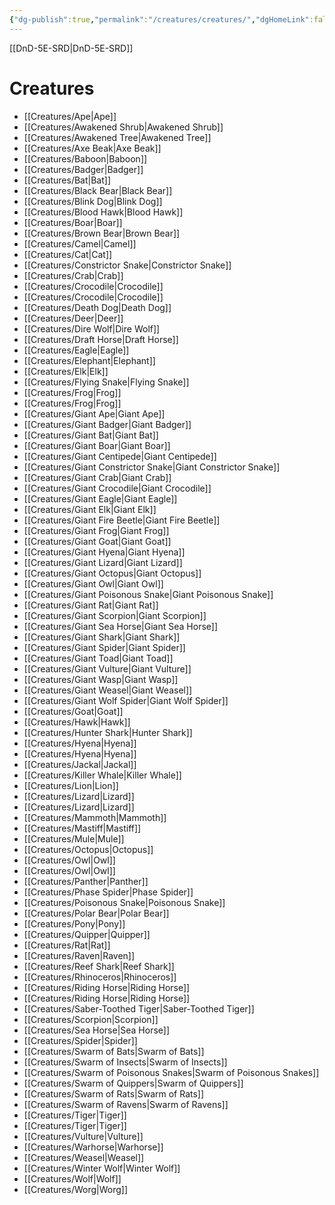 ```yaml
---
{"dg-publish":true,"permalink":"/creatures/creatures/","dgHomeLink":false,"dgPassFrontmatter":true}
---
```


[[DnD-5E-SRD|DnD-5E-SRD]]
# Creatures
- [[Creatures/Ape|Ape]]
- [[Creatures/Awakened Shrub|Awakened Shrub]]
- [[Creatures/Awakened Tree|Awakened Tree]]
- [[Creatures/Axe Beak|Axe Beak]]
- [[Creatures/Baboon|Baboon]]
- [[Creatures/Badger|Badger]]
- [[Creatures/Bat|Bat]]
- [[Creatures/Black Bear|Black Bear]]
- [[Creatures/Blink Dog|Blink Dog]]
- [[Creatures/Blood Hawk|Blood Hawk]]
- [[Creatures/Boar|Boar]]
- [[Creatures/Brown Bear|Brown Bear]]
- [[Creatures/Camel|Camel]]
- [[Creatures/Cat|Cat]]
- [[Creatures/Constrictor Snake|Constrictor Snake]]
- [[Creatures/Crab|Crab]]
- [[Creatures/Crocodile|Crocodile]]
- [[Creatures/Crocodile|Crocodile]]
- [[Creatures/Death Dog|Death Dog]]
- [[Creatures/Deer|Deer]]
- [[Creatures/Dire Wolf|Dire Wolf]]
- [[Creatures/Draft Horse|Draft Horse]]
- [[Creatures/Eagle|Eagle]]
- [[Creatures/Elephant|Elephant]]
- [[Creatures/Elk|Elk]]
- [[Creatures/Flying Snake|Flying Snake]]
- [[Creatures/Frog|Frog]]
- [[Creatures/Frog|Frog]]
- [[Creatures/Giant Ape|Giant Ape]]
- [[Creatures/Giant Badger|Giant Badger]]
- [[Creatures/Giant Bat|Giant Bat]]
- [[Creatures/Giant Boar|Giant Boar]]
- [[Creatures/Giant Centipede|Giant Centipede]]
- [[Creatures/Giant Constrictor Snake|Giant Constrictor Snake]]
- [[Creatures/Giant Crab|Giant Crab]]
- [[Creatures/Giant Crocodile|Giant Crocodile]]
- [[Creatures/Giant Eagle|Giant Eagle]]
- [[Creatures/Giant Elk|Giant Elk]]
- [[Creatures/Giant Fire Beetle|Giant Fire Beetle]]
- [[Creatures/Giant Frog|Giant Frog]]
- [[Creatures/Giant Goat|Giant Goat]]
- [[Creatures/Giant Hyena|Giant Hyena]]
- [[Creatures/Giant Lizard|Giant Lizard]]
- [[Creatures/Giant Octopus|Giant Octopus]]
- [[Creatures/Giant Owl|Giant Owl]]
- [[Creatures/Giant Poisonous Snake|Giant Poisonous Snake]]
- [[Creatures/Giant Rat|Giant Rat]]
- [[Creatures/Giant Scorpion|Giant Scorpion]]
- [[Creatures/Giant Sea Horse|Giant Sea Horse]]
- [[Creatures/Giant Shark|Giant Shark]]
- [[Creatures/Giant Spider|Giant Spider]]
- [[Creatures/Giant Toad|Giant Toad]]
- [[Creatures/Giant Vulture|Giant Vulture]]
- [[Creatures/Giant Wasp|Giant Wasp]]
- [[Creatures/Giant Weasel|Giant Weasel]]
- [[Creatures/Giant Wolf Spider|Giant Wolf Spider]]
- [[Creatures/Goat|Goat]]
- [[Creatures/Hawk|Hawk]]
- [[Creatures/Hunter Shark|Hunter Shark]]
- [[Creatures/Hyena|Hyena]]
- [[Creatures/Hyena|Hyena]]
- [[Creatures/Jackal|Jackal]]
- [[Creatures/Killer Whale|Killer Whale]]
- [[Creatures/Lion|Lion]]
- [[Creatures/Lizard|Lizard]]
- [[Creatures/Lizard|Lizard]]
- [[Creatures/Mammoth|Mammoth]]
- [[Creatures/Mastiff|Mastiff]]
- [[Creatures/Mule|Mule]]
- [[Creatures/Octopus|Octopus]]
- [[Creatures/Owl|Owl]]
- [[Creatures/Owl|Owl]]
- [[Creatures/Panther|Panther]]
- [[Creatures/Phase Spider|Phase Spider]]
- [[Creatures/Poisonous Snake|Poisonous Snake]]
- [[Creatures/Polar Bear|Polar Bear]]
- [[Creatures/Pony|Pony]]
- [[Creatures/Quipper|Quipper]]
- [[Creatures/Rat|Rat]]
- [[Creatures/Raven|Raven]]
- [[Creatures/Reef Shark|Reef Shark]]
- [[Creatures/Rhinoceros|Rhinoceros]]
- [[Creatures/Riding Horse|Riding Horse]]
- [[Creatures/Riding Horse|Riding Horse]]
- [[Creatures/Saber-Toothed Tiger|Saber-Toothed Tiger]]
- [[Creatures/Scorpion|Scorpion]]
- [[Creatures/Sea Horse|Sea Horse]]
- [[Creatures/Spider|Spider]]
- [[Creatures/Swarm of Bats|Swarm of Bats]]
- [[Creatures/Swarm of Insects|Swarm of Insects]]
- [[Creatures/Swarm of Poisonous Snakes|Swarm of Poisonous Snakes]]
- [[Creatures/Swarm of Quippers|Swarm of Quippers]]
- [[Creatures/Swarm of Rats|Swarm of Rats]]
- [[Creatures/Swarm of Ravens|Swarm of Ravens]]
- [[Creatures/Tiger|Tiger]]
- [[Creatures/Tiger|Tiger]]
- [[Creatures/Vulture|Vulture]]
- [[Creatures/Warhorse|Warhorse]]
- [[Creatures/Weasel|Weasel]]
- [[Creatures/Winter Wolf|Winter Wolf]]
- [[Creatures/Wolf|Wolf]]
- [[Creatures/Worg|Worg]]